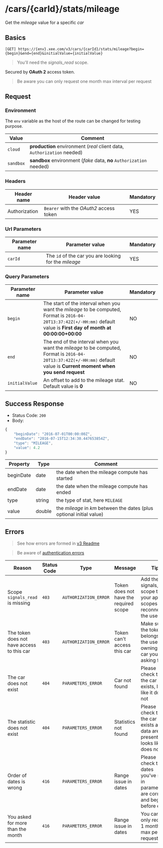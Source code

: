 # /cars/{carId}/stats/mileage

Get the *mileage* value for a specific *car*

## Basics

`[GET] https://{env}.xee.com/v3/cars/{carId}/stats/mileage?begin={begin}&end={end}&initialValue={initialValue}`

> You'll need the *signals_read* scope.

Secured by **OAuth 2** access token.

> Be aware you can only request one month max interval per request

## Request

### Environment

The `env` variable as the host of the route can be changed for testing purpose.

|Value|Comment|
|---|---|
|`cloud`|**production** environment (*real* client data, `Authorization` needed)|
|`sandbox`|**sandbox** environment (*fake* data, **no** `Authorization` needed)|

### Headers

|Header name|Header value|Mandatory|
|---|---|---|
|Authorization|`Bearer` with the *OAuth2* access token|YES|

### Url Parameters

|Parameter name|Parameter value|Mandatory|
|---|---|---|
|`carId`|The `id` of the car you are looking for the *mileage*|YES|

### Query Parameters

|Parameter name|Parameter value|Mandatory|
|---|---|---|
|`begin`|The start of the interval when you want the *mileage* to be computed, Format is `2016-04-20T13:37:42Z(+/-HH:mm)` default value is **First day of month at 00:00:00+00:00**|NO|
|`end`|The end of the interval when you want the *mileage* to be computed, Format is `2016-04-20T13:37:42Z(+/-HH:mm)` default value is **Current moment when you send request**|NO|
|`initialValue`|An offset to add to the mileage stat. Default value is **0**|NO|

## Success Response

- Status Code: `200`
- Body:

```javascript 
{
	"beginDate": "2016-07-01T00:00:00Z",
	"endDate": "2016-07-15T12:34:30.447653854Z",
	"type": "MILEAGE",
	"value": 4.2
}
```

|Property|Type|Comment|
|---|---|---|
|beginDate|date|the date when the mileage compute has started|
|endDate|date|the date when the mileage compute has ended|
|type|string|the type of stat, here `MILEAGE`|
|value|double|the *mileage* in *km* between the dates (plus optional initial value)|

## Errors

> See how errors are formed in [v3 Readme](../../README.md)

> Be aware of [authentication errors](../../auth/README.md)

|Reason|Status Code|Type|Message|Tip|
|---|---|---|---|---|
|Scope `signals_read` is missing|`403`|`AUTHORIZATION_ERROR`|Token does not have the required scope|Add the signals_read scope to your app scopes and reconnect the user|
|The token does not have access to this car|`403`|`AUTHORIZATION_ERROR`|Token can't access this car|Make sure the token belongs to the user owning the car you're asking for|
|The car does not exist|`404`|`PARAMETERS_ERROR`|Car not found|Please check that the car exists, looks like it does not|
|The statistic does not exist|`404`|`PARAMETERS_ERROR`|Statistics not found|Please check that the car exists and data are present, looks like it does not|
|Order of dates is wrong|`416`|`PARAMETERS_ERROR`|Range issue in dates|Please check the dates you've set in parameters are correct and begin is before end|
|You asked for more than the month|`416`|`PARAMETERS_ERROR`|Range issue in dates|You can only request 1 month max per request|